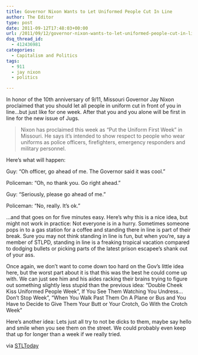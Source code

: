 ```yaml
---
title: Governor Nixon Wants to Let Uniformed People Cut In Line
author: The Editor
type: post
date: 2011-09-12T17:48:03+00:00
url: /2011/09/12/governor-nixon-wants-to-let-uniformed-people-cut-in-line/
dsq_thread_id:
  - 412436981
categories:
  - Capitalism and Politics
tags:
  - 911
  - jay nixon
  - politics

---
```

In honor of the 10th anniversary of 9/11, Missouri Governor Jay Nixon proclaimed that you should let all people in uniform cut in front of you in line&#8230;but just like for one week. After that you and you alone will be first in line for the new issue of Jugs.

> Nixon has proclaimed this week as &#8220;Put the Uniform First Week&#8221; in Missouri. He says it&#8217;s intended to show respect to people who wear uniforms as police officers, firefighters, emergency responders and military personnel.

Here&#8217;s what will happen:

Guy: &#8220;Oh officer, go ahead of me. The Governor said it was cool.&#8221;

Policeman: &#8220;Oh, no thank you. Go right ahead.&#8221;

Guy: &#8220;Seriously, please go ahead of me.&#8221;

Policeman: &#8220;No, really. It&#8217;s ok.&#8221;

&#8230;and that goes on for five minutes easy. Here&#8217;s why this is a nice idea, but might not work in practice: Not everyone is in a hurry. Sometimes someone pops in to a gas station for a coffee and standing there in line is part of their break. Sure you may not think standing in line is fun, but when you&#8217;re, say a member of STLPD, standing in line is a freaking tropical vacation compared to dodging bullets or picking parts of the latest prison escapee&#8217;s shank out of your ass.

Once again, we don&#8217;t want to come down too hard on the Gov&#8217;s little idea here, but the worst part about it is that this was the best he could come up with. We can just see him and his aides racking their brains trying to figure out something slightly less stupid than the previous idea: &#8220;Double Cheek Kiss Uniformed People Week&#8221;, If You See Them Watching You Undress&#8230;Don&#8217;t Stop Week&#8221;, &#8220;When You Walk Past Them On A Plane or Bus and You Have to Decide to Give Them Your Butt or Your Crotch, Go With the Crotch Week&#8221;

Here&#8217;s another idea: Lets just all try to not be dicks to them, maybe say hello and smile when you see them on the street. We could probably even keep that up for longer than a week if we really tried.

via <a href="http://www.stltoday.com/news/local/govt-and-politics/article_b75af02e-dd37-11e0-a494-001a4bcf6878.html" target="_blank">STLToday</a>
